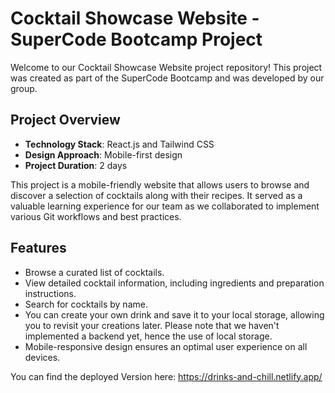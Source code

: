 # Cocktail Showcase Website - SuperCode Bootcamp Project

Welcome to our Cocktail Showcase Website project repository! This project was created as part of the SuperCode Bootcamp and was developed by our group. 

## Project Overview

- **Technology Stack**: React.js and Tailwind CSS
- **Design Approach**: Mobile-first design
- **Project Duration**: 2 days

This project is a mobile-friendly website that allows users to browse and discover a selection of cocktails along with their recipes. It served as a valuable learning experience for our team as we collaborated to implement various Git workflows and best practices.

## Features

- Browse a curated list of cocktails.
- View detailed cocktail information, including ingredients and preparation instructions.
- Search for cocktails by name.
- You can create your own drink and save it to your local storage, allowing you to revisit your creations later. Please note that we haven't implemented a backend yet, hence the use of local storage.
- Mobile-responsive design ensures an optimal user experience on all devices.

You can find the deployed Version here: https://drinks-and-chill.netlify.app/
